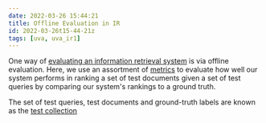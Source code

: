 ```yaml
---
date: 2022-03-26 15:44:21
title: Offline Evaluation in IR
id: 2022-03-26t15-44-21z
tags: [uva, uva_ir1]
---
```


One way of
[evaluating an information retrieval system](./2022-03-26t15-04-29z.md) is via
offline evaluation. Here, we use an assortment of
[metrics](./2022-03-26t16-56-05z.md) to evaluate how well our system performs in
ranking a set of test documents given a set of test queries by comparing our
system's rankings to a ground truth.

The set of test queries, test documents and ground-truth labels are known as the
[test collection](./2022-03-26t15-51-04z.md)
